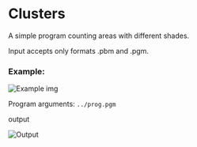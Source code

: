 # Clusters
A simple program counting areas with different shades.

Input accepts only formats .pbm and .pgm.

### Example:

  ![Example img][prog]

  Program arguments: 
  `../prog.pgm`
  
  output
  
  ![Output][output]


[output]: https://github.com/PiotrZycki/Clusters/assets/96142056/1b97c444-8ec9-4f07-a515-7a2d15ff3977
[prog]: https://github.com/PiotrZycki/Clusters/assets/96142056/2886ea95-6a02-4e3d-8dba-8f9ad3f4fb0b
